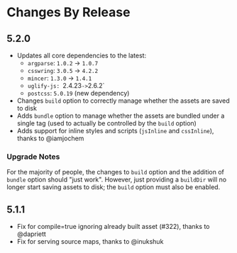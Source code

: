 # Changes By Release

## 5.2.0
* Updates all core dependencies to the latest:
  * `argparse`: `1.0.2` -> `1.0.7`
  * `csswring`: `3.0.5` -> `4.2.2`
  * `mincer`: `1.3.0` -> `1.4.1`
  * `uglify-js: `2.4.23` -> `2.6.2`
  * `postcss`: `5.0.19` (new dependency)
* Changes `build` option to correctly manage whether the assets are saved to disk
* Adds `bundle` option to manage whether the assets are bundled under a single tag (used to actually be controlled by the `build` option)
* Adds support for inline styles and scripts (`jsInline` and `cssInline`), thanks to @iamjochem

### Upgrade Notes
For the majority of people, the changes to `build` option and the addition of `bundle` option should "just work". However, just providing a `buildDir` will no longer start saving assets to disk; the `build` option must also be enabled.

## 5.1.1
* Fix for compile=true ignoring already built asset (#322), thanks to @dapriett
* Fix for serving source maps, thanks to @inukshuk
